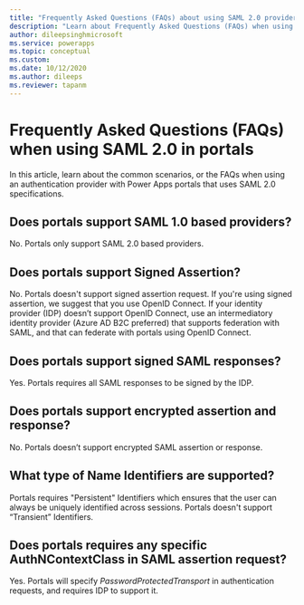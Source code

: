 ```yaml
---
title: "Frequently Asked Questions (FAQs) about using SAML 2.0 providers for authentication in Power Apps portals.  | MicrosoftDocs"
description: "Learn about Frequently Asked Questions (FAQs) when using SAML 2.0 providers for authentication in Power Apps portals."
author: dileepsinghmicrosoft
ms.service: powerapps
ms.topic: conceptual
ms.custom: 
ms.date: 10/12/2020
ms.author: dileeps
ms.reviewer: tapanm
---
```


# Frequently Asked Questions (FAQs) when using SAML 2.0 in portals

In this article, learn about the common scenarios, or the FAQs when using an authentication provider with Power Apps portals that uses SAML 2.0 specifications.

## Does portals support SAML 1.0 based providers?

No. Portals only support SAML 2.0 based providers.

## Does portals support Signed Assertion?

No. Portals doesn't support signed assertion request. If you're using signed assertion, we suggest that you use OpenID Connect. If your identity provider (IDP) doesn’t support OpenID Connect, use an intermediatory identity provider (Azure AD B2C preferred) that supports federation with SAML, and that can federate with portals using OpenID Connect.

## Does portals support signed SAML responses?

Yes. Portals requires all SAML responses to be signed by the IDP.

## Does portals support encrypted assertion and response?

No. Portals doesn’t support encrypted SAML assertion or response.

## What type of Name Identifiers are supported?

Portals requires "Persistent" Identifiers which ensures that the user can always be uniquely identified across sessions. Portals doesn't support “Transient” Identifiers.

## Does portals requires any specific AuthNContextClass in SAML assertion request?

Yes. Portals will specify *PasswordProtectedTransport* in authentication requests, and requires IDP to support it.
